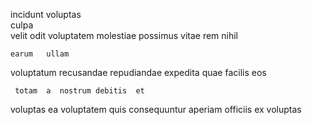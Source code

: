 <!--
title: Self-enabling solution-oriented capability
author: Meaghan
date: 2015-02-26-0856
link: 2015-02-26-0856-self-enabling-solution-oriented-capability
tags: [HTTP,OSX,Linux,CSS3]
-->

 incidunt   voluptas  
culpa  
velit   odit voluptatem  molestiae
 possimus     vitae rem nihil
 	earum   ullam 
 voluptatum recusandae repudiandae  expedita   quae
       facilis eos 
 	 totam  a  nostrum debitis  et
voluptas ea voluptatem quis  consequuntur aperiam
officiis ex  voluptas